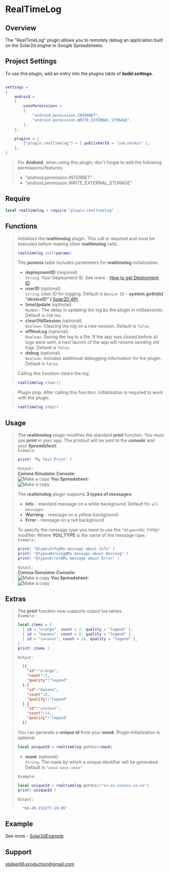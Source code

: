 # RealTimeLog
## Overview
The "RealTimeLog" plugin allows you to remotely debug an application built on the Solar2d engine in Google Spreadsheets.
## Project Settings
To use this plugin, add an entry into the plugins table of ***build.settings***.
```lua

settings = 
{
	android =
	{
		usesPermissions =
		{
			"android.permission.INTERNET",
			"android.permission.WRITE_EXTERNAL_STORAGE",
		},
	},

	plugins = {
		["plugin.realtimelog"] = { publisherId = "com.narkoz" },
	},
}
```
> For **Android**, when using this plugin, don't forget to add the following permissions/features:
> * "android.permission.INTERNET"
> * "android.permission.WRITE_EXTERNAL_STORAGE"
## Require
```lua
local realtimelog = require "plugin.realtimelog"
```
## Functions
> Initializes the **realtimelog** plugin. This call is required and must be executed before making other **realtimelog** calls.
> ```lua
> realtimelog.init(params)
> ```
> The ***params*** table includes parameters for **realtimelog** initialization. <br/>
> * **deploymentID** (required) <br/>
> `String`. Your Deployment ID. See more - [How to get Deployment ID](https://github.com/stalker-66/RealTimeLog/blob/87fbaddbe90e5688e710bcd2040e7bfd80627f17/Docs/How%20to%20get%20Deployment%20ID.md). <br/>
> * **userID** (optional) <br/>
> `String`. User ID for logging. Default is `Device ID` - ***system.getInfo( "deviceID" )*** [Solar2D API](https://docs.coronalabs.com/api/library/system/getInfo.html). <br/>
> * **timeUpdate** (optional) <br/>
> `Number`. The delay in updating the log by the plugin in milliseconds. Default is `250` ms. <br/>
> * **clearOldSession** (optional) <br/>
> `Boolean`. Clearing the log on a new session. Default is `false`. <br/>
> * **offlineLog** (optional) <br/>
> `Boolean`. Saving the log to a file. If the app was closed before all logs were sent, a next launch of the app will resume sending old logs. Default is `false`. <br/>
> * **debug** (optional) <br/>
> `Boolean`. Includes additional debugging information for the plugin. Default is `false`. <br/>

> Calling this function clears the log.
> ```lua
> realtimelog.clear()
> ```

> Plugin stop. After calling this function, initialization is required to work with the plugin.
> ```lua
> realtimelog.stop()
> ```
## Usage
> The **realtimelog** plugin modifies the standard ***print*** function. You must use ***print*** in your app. The printout will be sent to the ***console*** and your ***Spreadsheet***. <br/>
> `Example:` <br/>
> ```lua
> print( "My Test Print" )
> ```
> `Output:` <br/>
> **Corona Simulator Console:** <br/>
> ![Make a copy](https://github.com/stalker-66/RealTimeLog/blob/20b18143cffcd82e2599e3c6f2ad99c2998b466d/Docs/res/16.png?raw=true)
> **You Spreadsheet:** <br/>
> ![Make a copy](https://github.com/stalker-66/RealTimeLog/blob/20b18143cffcd82e2599e3c6f2ad99c2998b466d/Docs/res/17.png?raw=true)

> The **realtimelog** plugin supports **3 types of messages**:
> * **Info** - standard message on a white background. Default for `all messages`.
> * **Warning** - message on a yellow background.
> * **Error** - message on a red background.
> 
> To specify the message type you need to use the `"@type=YOU_TYPE@"` modifier. Where **YOU_TYPE** is the name of the message type.  <br/>
> `Example:` <br/>
> ```lua
> print( "@type=Info@My message about Info" )
> print( "@type=Warning@My message about Warning" )
> print( "@type=Error@My message about Error" )
> ```
> `Output:` <br/>
> **Corona Simulator Console:** <br/>
> ![Make a copy](https://github.com/stalker-66/RealTimeLog/blob/765803458b09547daceb45a6a604536e399687e3/Docs/res/18.png?raw=true)
> **You Spreadsheet:** <br/>
> ![Make a copy](https://github.com/stalker-66/RealTimeLog/blob/765803458b09547daceb45a6a604536e399687e3/Docs/res/19.png?raw=true)
## Extras
> The ***print*** function now supports output lua tables. <br/>
> `Example:` <br/>
> ```lua
> local items = {
> 	{ id = "orange", count = 2, quality = "legend" },
> 	{ id = "banana", count = 8, quality = "legend" },
> 	{ id = "coconut", count = 14, quality = "legend" },
> }
> print( items )
> ```
> `Output:` <br/>
> ```json
>   [{
>     "id":"orange",
>     "count":2,
>     "quality":"legend"
>   },{
>     "id":"banana",
>     "count":8,
>     "quality":"legend"
>   },{
>     "id":"coconut",
>     "count":14,
>     "quality":"legend"
>   }]
> ```

> You can generate a **unique id** from your ***mask***. Plugin initialization is optional.
> ```lua
> local uniqueId = realtimelog.getUnic(mask)
> ```
> * **mask** (optional) <br/>
> `String`. The mask by which a unique identifier will be generated. Default is `"xxxx-xxxx-xxxx"`. <br/>
> 
> `Example:` <br/>
> ```lua
> local uniqueId = realtimelog.getUnic("xx-xx-xxxxxx-xx-xx")
> print( uniqueId )
> ```
> `Output:` <br/>
> ```lua
>   "b8-40-1522f7-10-06"
> ```
## Example
See more - [Solar2dExample](https://github.com/stalker-66/RealTimeLog/tree/main/Solar2dExample)
## Support
stalker66.production@gmail.com
